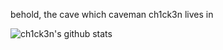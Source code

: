 behold, the cave which caveman ch1ck3n lives in



![ch1ck3n's github stats](https://github-readme-stats.vercel.app/api?username=ch1ck3n-byte&theme=synthwave)
